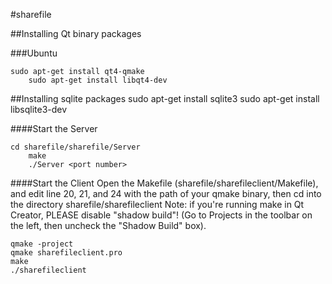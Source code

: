#sharefile

##Installing Qt binary packages

###Ubuntu

	sudo apt-get install qt4-qmake
    	sudo apt-get install libqt4-dev

##Installing sqlite packages
	sudo apt-get install sqlite3
	sudo apt-get install libsqlite3-dev
    
####Start the Server

	cd sharefile/sharefile/Server
    	make
    	./Server <port number>
    
####Start the Client
Open the Makefile (sharefile/sharefileclient/Makefile), and edit line 20, 21, and 24 with the path of your qmake binary, then cd into the directory sharefile/sharefileclient
Note: if you're running make in Qt Creator, PLEASE disable "shadow build"! (Go to Projects in the toolbar on the left, then uncheck the "Shadow Build" box).

	qmake -project 
	qmake sharefileclient.pro 
	make 
	./sharefileclient
